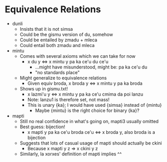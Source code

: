 # Equivalence Relations

* dunli
  * Insists that it is not simsa
  * Could be the gismu version of du, somehow
  * Could be entailed by zmadu + mleca
  * Could entail both zmadu and mleca
* mintu
  * Comes with several axioms which we can take for now
    * x du y <=> x mintu y pa ka ce'u du ce'u
      * ...might have misunderstood, might be: pa ka ce'u du
      * "no standards place"
  * Might generalize to equivalence relations
    * Given equiv broda, x broda y <=> x mintu y pa ka broda
  * Shows up in gismu.txt!
    * x lazmi'u y <=> x mintu y pa ka ce'u cmima da poi lanzu
    * Note: lanzu1 is therefore set, not mass!
    * This is unary {ka}; I would have used {simsa} instead of {mintu}
      * Maybe {mintu} is the right choice for binary {ka}?
* mapti
  * Still no real confidence in what's going on, mapti3 usually omitted
  * Best guess: bijection!
    * x mapti y pa ka ce'u broda ce'u <=> x broda y, also broda is a bijection
  * Suggests that lots of casual usage of mapti should actually be ckini
    * Because x mapti y z => x ckini y z
  * Similarly, la xorxes' definition of mapti implies ^^
